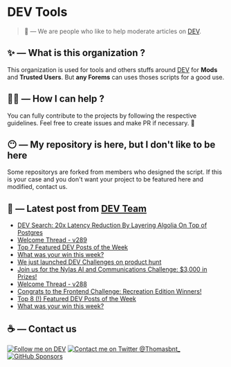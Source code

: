 # DEV Tools

> 🔧 — We are people who like to help moderate articles on [DEV](https://dev.to).

## ✨ — What is this organization ?

This organization is used for tools and others stuffs around [DEV](https://dev.to) for **Mods** and **Trusted Users**. But __any Forems__ can uses thoses scripts for a good use.


## 💪🏼 — How I can help ?

You can fully contribute to the projects by following the respective guidelines. Feel free to create issues and make PR if necessary. 🎉

## 😶 — My repository is here, but I don't like to be here

Some repositorys are forked from members who designed the script. If this is your case and you don't want your project to be featured here and modified, contact us.

## 📝 — Latest post from [DEV Team](https://dev.to/devteam)

<!-- BLOG-POST-LIST:START -->
- [DEV Search: 20x Latency Reduction By Layering Algolia On Top of Postgres](https://dev.to/devteam/dev-search-20x-latency-reduction-by-layering-algolia-on-top-of-postgres-3845)
- [Welcome Thread - v289](https://dev.to/devteam/welcome-thread-v289-2ep7)
- [Top 7 Featured DEV Posts of the Week](https://dev.to/devteam/top-7-featured-dev-posts-of-the-week-3hng)
- [What was your win this week?](https://dev.to/devteam/what-was-your-win-this-week-1pma)
- [We just launched DEV Challenges on product hunt](https://dev.to/devteam/we-just-launched-dev-challenges-on-product-hunt-1bo3)
- [Join us for the Nylas AI and Communications Challenge: $3,000 in Prizes!](https://dev.to/devteam/join-us-for-the-nylas-ai-and-communications-challenge-3000-in-prizes-3dnm)
- [Welcome Thread - v288](https://dev.to/devteam/welcome-thread-v288-2mo)
- [Congrats to the Frontend Challenge: Recreation Edition Winners!](https://dev.to/devteam/congrats-to-the-frontend-challenge-recreation-edition-winners-18lj)
- [Top 8 &lpar;!&rpar; Featured DEV Posts of the Week](https://dev.to/devteam/top-8-featured-dev-posts-of-the-week-48p)
- [What was your win this week?](https://dev.to/devteam/what-was-your-win-this-week-4c96)
<!-- BLOG-POST-LIST:END -->


## ☕ — Contact us

[![Follow me on DEV](https://img.shields.io/badge/dev.to-%2308090A.svg?&style=for-the-badge&logo=dev.to&logoColor=white&alt=devto)](https://dev.to/thomasbnt)
[![Contact me on Twitter @Thomasbnt_](https://img.shields.io/badge/Contact%20me%20on%20Twitter-%231DA1F2.svg?&style=for-the-badge&logo=twitter&logoColor=white&alt=twitter)](https://twitter.com/messages/1142357270-1142357270?text=Hello,%20I%20contact%20you%20from%20devtotools%20&recipient_id=1142357270) [![GitHub Sponsors](https://img.shields.io/badge/Sponsor%20me-%23EA54AE.svg?&style=for-the-badge&logo=github-sponsors&logoColor=white)](https://github.com/sponsors/thomasbnt)


